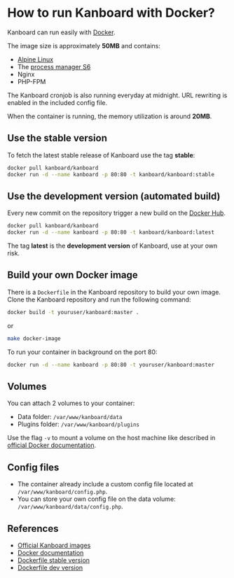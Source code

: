 How to run Kanboard with Docker?
================================

Kanboard can run easily with [Docker](https://www.docker.com).

The image size is approximately **50MB** and contains:

- [Alpine Linux](http://alpinelinux.org/)
- The [process manager S6](http://skarnet.org/software/s6/)
- Nginx
- PHP-FPM

The Kanboard cronjob is also running everyday at midnight.
URL rewriting is enabled in the included config file.

When the container is running, the memory utilization is around **20MB**.

Use the stable version
----------------------

To fetch the latest stable release of Kanboard use the tag **stable**:

```bash
docker pull kanboard/kanboard
docker run -d --name kanboard -p 80:80 -t kanboard/kanboard:stable
```

Use the development version (automated build)
---------------------------------------------

Every new commit on the repository trigger a new build on the [Docker Hub](https://registry.hub.docker.com/u/kanboard/kanboard/).

```bash
docker pull kanboard/kanboard
docker run -d --name kanboard -p 80:80 -t kanboard/kanboard:latest
```

The tag **latest** is the **development version** of Kanboard, use at your own risk.

Build your own Docker image
---------------------------

There is a `Dockerfile` in the Kanboard repository to build your own image.
Clone the Kanboard repository and run the following command:

```bash
docker build -t youruser/kanboard:master .
```

or

```bash
make docker-image
```

To run your container in background on the port 80:

```bash
docker run -d --name kanboard -p 80:80 -t youruser/kanboard:master
```

Volumes
-------

You can attach 2 volumes to your container:

- Data folder: `/var/www/kanboard/data`
- Plugins folder: `/var/www/kanboard/plugins`

Use the flag `-v` to mount a volume on the host machine like described in [official Docker documentation](https://docs.docker.com/engine/userguide/containers/dockervolumes/).

Config files
------------

- The container already include a custom config file located at `/var/www/kanboard/config.php`.
- You can store your own config file on the data volume: `/var/www/kanboard/data/config.php`.

References
----------

- [Official Kanboard images](https://registry.hub.docker.com/u/kanboard/kanboard/)
- [Docker documentation](https://docs.docker.com/)
- [Dockerfile stable version](https://github.com/kanboard/docker)
- [Dockerfile dev version](https://github.com/fguillot/kanboard/blob/master/Dockerfile)
